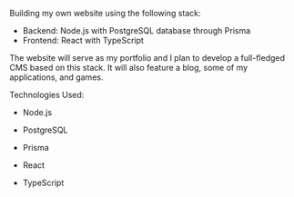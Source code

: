 Building my own website using the following stack:

- Backend: Node.js with PostgreSQL database through Prisma
- Frontend: React with TypeScript

The website will serve as my portfolio and I plan to develop a full-fledged CMS based on this stack. It will also feature a blog, some of my applications, and games.

Technologies Used:

- Node.js

- PostgreSQL

- Prisma

- React

- TypeScript
